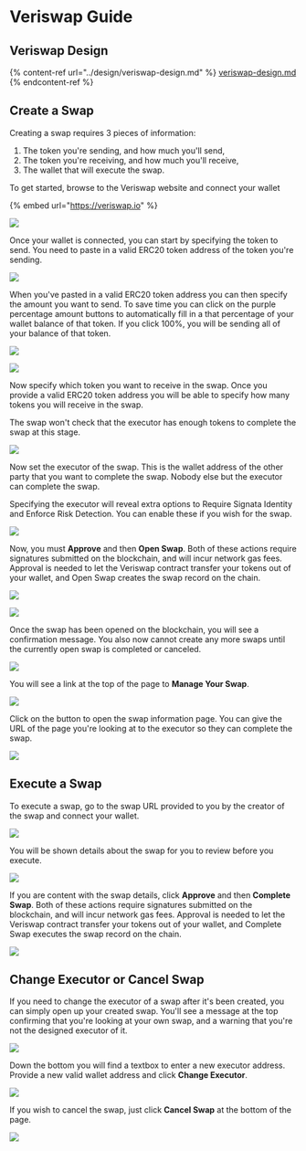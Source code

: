 # Veriswap Guide

## Veriswap Design

{% content-ref url="../design/veriswap-design.md" %}
[veriswap-design.md](../design/veriswap-design.md)
{% endcontent-ref %}

## Create a Swap

Creating a swap requires 3 pieces of information:

1. The token you're sending, and how much you'll send,
2. The token you're receiving, and how much you'll receive,
3. The wallet that will execute the swap.

To get started, browse to the Veriswap website and connect your wallet

{% embed url="https://veriswap.io" %}

![](<../.gitbook/assets/image (14) (1).png>)

Once your wallet is connected, you can start by specifying the token to send. You need to paste in a valid ERC20 token address of the token you're sending.

![](<../.gitbook/assets/image (3) (1) (1).png>)

When you've pasted in a valid ERC20 token address you can then specify the amount you want to send. To save time you can click on the purple percentage amount buttons to automatically fill in a that percentage of your wallet balance of that token. If you click 100%, you will be sending all of your balance of that token.

![](<../.gitbook/assets/image (1) (1).png>)

![](<../.gitbook/assets/image (8) (1).png>)

Now specify which token you want to receive in the swap. Once you provide a valid ERC20 token address you will be able to specify how many tokens you will receive in the swap.

The swap won't check that the executor has enough tokens to complete the swap at this stage.

![](<../.gitbook/assets/image (4) (1).png>)

Now set the executor of the swap. This is the wallet address of the other party that you want to complete the swap. Nobody else but the executor can complete the swap.

Specifying the executor will reveal extra options to Require Signata Identity and Enforce Risk Detection. You can enable these if you wish for the swap.

![](<../.gitbook/assets/image (6) (1).png>)

Now, you must **Approve** and then **Open Swap**. Both of these actions require signatures submitted on the blockchain, and will incur network gas fees. Approval is needed to let the Veriswap contract transfer your tokens out of your wallet, and Open Swap creates the swap record on the chain.

![](<../.gitbook/assets/image (9) (1).png>)

![](<../.gitbook/assets/image (10) (1) (1).png>)

Once the swap has been opened on the blockchain, you will see a confirmation message. You also now cannot create any more swaps until the currently open swap is completed or canceled.

![](<../.gitbook/assets/image (15) (1).png>)

You will see a link at the top of the page to **Manage Your Swap**.

![](<../.gitbook/assets/image (17) (1).png>)

Click on the button to open the swap information page. You can give the URL of the page you're looking at to the executor so they can complete the swap.

![](<../.gitbook/assets/image (16) (1).png>)

## Execute a Swap

To execute a swap, go to the swap URL provided to you by the creator of the swap and connect your wallet.

![](<../.gitbook/assets/image (12) (1).png>)

You will be shown details about the swap for you to review before you execute.

![](<../.gitbook/assets/image (11) (1).png>)

If you are content with the swap details, click **Approve** and then **Complete Swap**. Both of these actions require signatures submitted on the blockchain, and will incur network gas fees. Approval is needed to let the Veriswap contract transfer your tokens out of your wallet, and Complete Swap executes the swap record on the chain.

![](<../.gitbook/assets/image (13) (1).png>)

## Change Executor or Cancel Swap

If you need to change the executor of a swap after it's been created, you can simply open up your created swap. You'll see a message at the top confirming that you're looking at your own swap, and a warning that you're not the designed executor of it.

![](<../.gitbook/assets/image (2) (1).png>)

Down the bottom you will find a textbox to enter a new executor address. Provide a new valid wallet address and click **Change Executor**.

![](<../.gitbook/assets/image (5) (1) (1) (1).png>)

If you wish to cancel the swap, just click **Cancel Swap** at the bottom of the page.

![](<../.gitbook/assets/image (1) (1) (1).png>)

